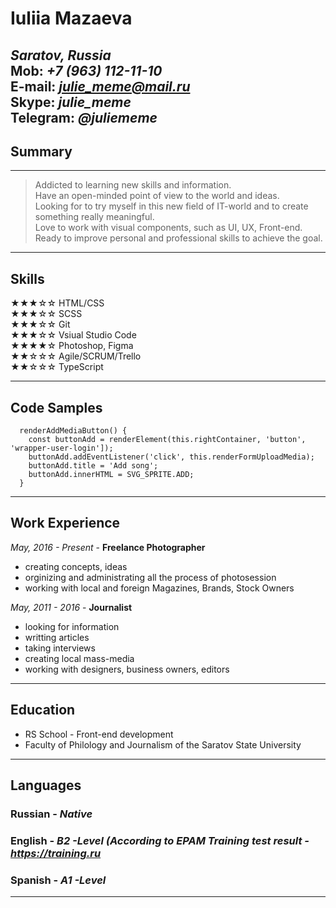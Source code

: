 # Iuliia Mazaeva
*Saratov, Russia*  
**Mob:** *+7 (963) 112-11-10*  
**E-mail:**  *julie_meme@mail.ru*  
**Skype:** *julie_meme*  
**Telegram:** *@juliememe*  
---

## Summary
---

>Addicted to learning new skills and information.  
>Have an open-minded point of view to the world and ideas.  
>Looking for to try myself in this new field of IT-world and to create something really meaningful.  
>Love to work with visual components, such as UI, UX, Front-end.  
>Ready to improve personal and professional skills to achieve the goal.

____
## Skills

★★★☆☆ HTML/CSS    
★★★☆☆ SCSS  
★★★☆☆ Git  
★★★☆☆ Vsiual Studio Code  
★★★★☆ Photoshop, Figma  
★★☆☆☆ Agile/SCRUM/Trello  
★★☆☆☆ TypeScript
___

## Code Samples
```
  renderAddMediaButton() {
    const buttonAdd = renderElement(this.rightContainer, 'button', 'wrapper-user-login']);
    buttonAdd.addEventListener('click', this.renderFormUploadMedia);
    buttonAdd.title = 'Add song';
    buttonAdd.innerHTML = SVG_SPRITE.ADD;
  }
```
___
## Work Experience
*May, 2016 - Present* - **Freelance Photographer**  
* creating concepts, ideas
* orginizing and administrating all the process of photosession
* working with local and foreign Magazines, Brands, Stock Owners

*May, 2011 - 2016* - **Journalist**  
* looking for information
* writting articles
* taking interviews
* creating local mass-media
* working with designers, business owners, editors

___
## Education
* RS School - Front-end development 
* Faculty of Philology and Journalism of the Saratov State University

___
## Languages 

### Russian - *Native*
### English  - *B2 -Level (According to EPAM Training test result - https://training.ru* 
### Spanish - *A1 -Level*
___
